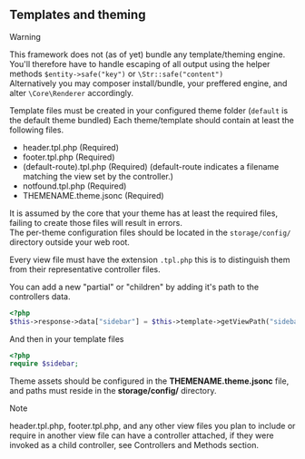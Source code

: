 ## Templates and theming
> [!WARNING] 
> This framework does not (as of yet) bundle any template/theming engine.  
> You'll therefore have to handle escaping of all output using the helper methods `$entity->safe("key")` or `\Str::safe("content")`  
> Alternatively you may composer install/bundle, your preffered engine, and alter `\Core\Renderer` accordingly.  

Template files must be created in your configured theme folder (`default` is the default theme bundled)
Each theme/template should contain at least the following files.  

- header.tpl.php (Required)  
- footer.tpl.php (Required)  
- (default-route).tpl.php (Required) (default-route indicates a filename matching the view set by the controller.)  
- notfound.tpl.php (Required)  
- THEMENAME.theme.jsonc (Required)

It is assumed by the core that your theme has at least the required files, failing to create those files will result in errors.  
The per-theme configuration files should be located in the `storage/config/` directory outside your web root.  
  
Every view file must have the extension `.tpl.php` this is to distinguish them from their representative controller files.  

You can add a new "partial" or "children" by adding it's path to the controllers data.
```php
<?php
$this->response->data["sidebar"] = $this->template->getViewPath("sidebar");
```

And then in your template files

```php
<?php
require $sidebar;
```

Theme assets should be configured in the **THEMENAME.theme.jsonc** file, and paths must reside in the **storage/config/** directory.  

> [!NOTE]
> header.tpl.php, footer.tpl.php, and any other view files you plan to include or require in another view file can have a controller attached, if they were invoked as a child controller, see Controllers and Methods section.